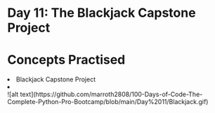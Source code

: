 # Day 11: The Blackjack Capstone Project

# Concepts Practised
<li> Blackjack Capstone Project </li>
<li> </li>
![alt text](https://github.com/marroth2808/100-Days-of-Code-The-Complete-Python-Pro-Bootcamp/blob/main/Day%2011/Blackjack.gif)

